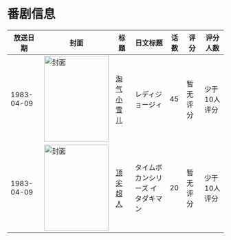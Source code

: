 # 番剧信息

|放送日期|封面|标题|日文标题|话数|评分|评分人数|
|---|---|---|---|---|---|---|
|1983-04-09|<img src="//lain.bgm.tv/pic/cover/c/87/ff/25420_G41rd.jpg" alt="封面" style="width:150px;height:200px;object-fit:cover;">|[淘气小雪儿](https://bangumi.tv/subject/25420)|レディジョージィ|45|暂无评分|少于10人评分|
|1983-04-09|<img src="//lain.bgm.tv/pic/cover/c/fb/5c/72394_Ou52E.jpg" alt="封面" style="width:150px;height:200px;object-fit:cover;">|[顶尖超人](https://bangumi.tv/subject/72394)|タイムボカンシリーズ イタダキマン|20|暂无评分|少于10人评分|
